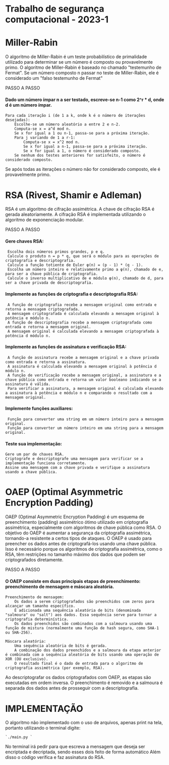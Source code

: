 # Trabalho de segurança computacional - 2023-1

# Miller-Rabin
O algoritmo de Miller-Rabin é um teste probabilístico de primalidade utilizado para determinar se um número é composto ou provavelmente primo. O algoritmo de Miller-Rabin é baseado no chamado "testemunho de Fermat". Se um número composto n passar no teste de Miller-Rabin, ele é considerado um "falso testemunho de Fermat"

PASSO A PASSO
#### Dado um número ímpar n a ser testado, escreve-se n-1 como 2^r * d, onde d é um número ímpar.
    Para cada iteração i (de 1 a k, onde k é o número de iterações desejadas):
        Escolhe-se um número aleatório a entre 2 e n-2.
        Computa-se x = a^d mod n.
        Se x for igual a 1 ou n-1, passa-se para a próxima iteração.
        Para j variando de 1 a r-1:
            Computa-se x = x^2 mod n.
            Se x for igual a n-1, passa-se para a próxima iteração.
            Se x for igual a 1, o número é considerado composto.
        Se nenhum dos testes anteriores for satisfeito, o número é considerado composto.
Se após todas as iterações o número não for considerado composto, ele é provavelmente primo.

# RSA (Rivest, Shamir e Adleman)
RSA é um algoritmo de cifração assimétrica. A chave de cifração RSA é gerada aleatoriamente. 
A cifração RSA é implementada utilizando o algoritmo de exponenciação modular.

PASSO A PASSO

#### Gere chaves RSA:
  
     Escolha dois números primos grandes, p e q.     
     Calcule o produto n = p * q, que será o módulo para as operações de criptografia e descriptografia.     
     Calcule a função totiente de Euler φ(n) = (p - 1) * (q - 1).     
     Escolha um número inteiro e relativamente primo a φ(n), chamado de e, para ser a chave pública de criptografia.     
     Calcule o inverso multiplicativo de e módulo φ(n), chamado de d, para ser a chave privada de descriptografia.
     

#### Implemente as funções de criptografia e descriptografia RSA:
    
     A função de criptografia recebe a mensagem original como entrada e retorna a mensagem criptografada.     
     A mensagem criptografada é calculada elevando a mensagem original à potência e módulo n.     
     A função de descriptografia recebe a mensagem criptografada como entrada e retorna a mensagem original.     
     A mensagem original é calculada elevando a mensagem criptografada à potência d módulo n.


#### Implemente as funções de assinatura e verificação RSA:
  
     A função de assinatura recebe a mensagem original e a chave privada como entrada e retorna a assinatura.     
     A assinatura é calculada elevando a mensagem original à potência d módulo n.     
     A função de verificação recebe a mensagem original, a assinatura e a chave pública como entrada e retorna um valor booleano indicando se a assinatura é válida.     
     Para verificar a assinatura, a mensagem original é calculada elevando a assinatura à potência e módulo n e comparando o resultado com a mensagem original.
     

#### Implemente funções auxiliares:
    
     Função para converter uma string em um número inteiro para a mensagem original.     
     Função para converter um número inteiro em uma string para a mensagem original.
     

#### Teste sua implementação:
   
    Gere um par de chaves RSA.
    Criptografe e descriptografe uma mensagem para verificar se a implementação funciona corretamente.     
    Assine uma mensagem com a chave privada e verifique a assinatura usando a chave pública.

# OAEP (Optimal Asymmetric Encryption Padding)
OAEP (Optimal Asymmetric Encryption Padding) é um esquema de preenchimento (padding) assimétrico ótimo utilizado em criptografia assimétrica, especialmente com algoritmos de chave pública como RSA. O objetivo do OAEP é aumentar a segurança da criptografia assimétrica, tornando-a resistente a certos tipos de ataques. O OAEP é usado para preencher os dados antes de criptografá-los usando uma chave pública. Isso é necessário porque os algoritmos de criptografia assimétrica, como o RSA, têm restrições no tamanho máximo dos dados que podem ser criptografados diretamente.

PASSO A PASSO 
#### O OAEP consiste em duas principais etapas de preenchimento: preenchimento de mensagem e máscara aleatória.
    Preenchimento de mensagem:
        Os dados a serem criptografados são preenchidos com zeros para alcançar um tamanho específico.
        É adicionada uma sequência aleatória de bits (denominada "salmoura" ou "salt") aos dados. Essa sequência serve para tornar a criptografia determinística.
        Os dados preenchidos são combinados com a salmoura usando uma função de mistura (normalmente uma função de hash segura, como SHA-1 ou SHA-256).

    Máscara aleatória:
        Uma sequência aleatória de bits é gerada.
        A combinação dos dados preenchidos e a salmoura da etapa anterior é combinada com a sequência aleatória de bits usando uma operação de XOR (OU exclusivo).
        O resultado final é o dado de entrada para o algoritmo de criptografia assimétrica (por exemplo, RSA).
        
Ao descriptografar os dados criptografados com OAEP, as etapas são executadas em ordem inversa. O preenchimento é removido e a salmoura é separada dos dados antes de prosseguir com a descriptografia.

# IMPLEMENTAÇÃO
O algoritmo não implementado com o uso de arquivos, apenas print na tela, portanto utilizando o terminal digite:

    `./main.py `
    
No terminal irá pedir para que escreva a mensagem que deseja ser encriptada e decriptada, sendo esses dois feito de forma automático
Além disso o código verifica e faz assinatura do RSA.
